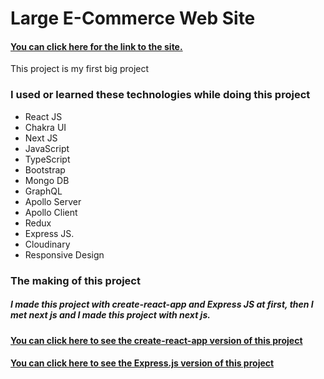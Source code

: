 # Large E-Commerce Web Site

#### [You can click here for the link to the site.](https://large.vercel.app/)

This project is my first big project

### I used or learned these technologies while doing this project

* React JS
* Chakra UI
* Next JS
* JavaScript
* TypeScript
* Bootstrap
* Mongo DB
* GraphQL
* Apollo Server
* Apollo Client
* Redux
* Express JS.
* Cloudinary
* Responsive Design


### The making of this project

##### I made this project with create-react-app and Express JS at first, then I met next js and I made this project with next js.

#### [You can click here to see the create-react-app version of this project](https://github.com/KamilcanCelik)
#### [You can click here to see the Express.js version of this project](https://github.com/KamilcanCelik)
